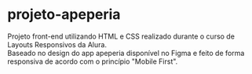 # projeto-apeperia

Projeto front-end utilizando HTML e CSS realizado durante o curso de Layouts Responsivos da Alura.  
Baseado no design do app apeperia disponível no Figma e feito de forma responsiva de acordo com o princípio "Mobile First".
